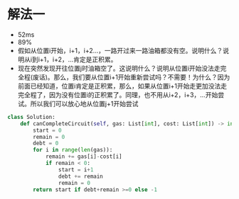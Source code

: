 # 解法一
- 52ms
- 89%
- 假如从位置i开始，i+1，i+2...，一路开过来一路油箱都没有空。说明什么？说明从i到i+1，i+2，...肯定是正积累。
- 现在突然发现开往位置j时油箱空了。这说明什么？说明从位置i开始没法走完全程(废话)。那么，我们要从位置i+1开始重新尝试吗？不需要！为什么？因为前面已经知道，位置i肯定是正积累，那么，如果从位置i+1开始走更加没法走完全程了，因为没有位置i的正积累了。同理，也不用从i+2，i+3，...开始尝试。所以我们可以放心地从位置j+1开始尝试

```python
class Solution:
    def canCompleteCircuit(self, gas: List[int], cost: List[int]) -> int:
        start = 0
        remain = 0
        debt = 0
        for i in range(len(gas)):
            remain += gas[i]-cost[i]
            if remain < 0:
                start = i+1
                debt += remain
                remain = 0
        return start if debt+remain >=0 else -1
```